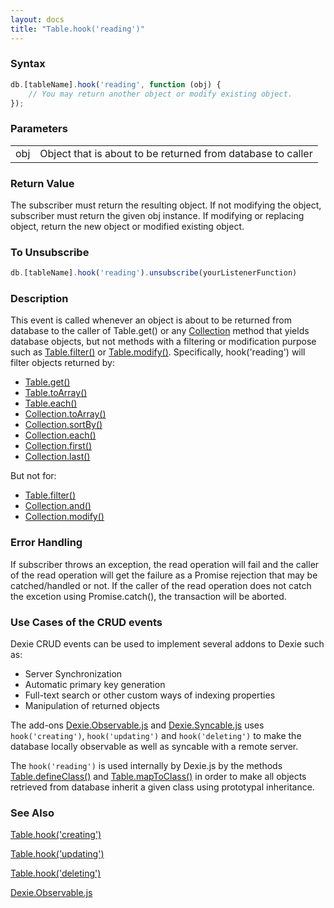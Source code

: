 ```yaml
---
layout: docs
title: "Table.hook('reading')"
---
```


### Syntax

```javascript
db.[tableName].hook('reading', function (obj) {
    // You may return another object or modify existing object.
});
```

### Parameters
<table>
<tr><td>obj</td><td>Object that is about to be returned from database to caller</td></tr>
</table>

### Return Value

The subscriber must return the resulting object. If not modifying the object, subscriber must return the given obj instance. If modifying or replacing object, return the new object or modified existing object.

### To Unsubscribe

```javascript
db.[tableName].hook('reading').unsubscribe(yourListenerFunction)
```

### Description

This event is called whenever an object is about to be returned from database to the caller of Table.get() or any [Collection](/docs/Collection/Collection) method that yields database objects, but not methods with a filtering or modification purpose such as [Table.filter()](/docs/Table/Table.filter()) or [Table.modify()](/docs/Table/Table.modify()). Specifically, hook('reading') will filter objects returned by:

* [Table.get()](/docs/Table/Table.get())
* [Table.toArray()](/docs/Table/Table.toArray())
* [Table.each()](/docs/Table/Table.each())
* [Collection.toArray()](/docs/Collection/Collection.toArray())
* [Collection.sortBy()](/docs/Collection/Collection.sortBy())
* [Collection.each()](/docs/Collection/Collection.each())
* [Collection.first()](/docs/Collection/Collection.first())
* [Collection.last()](/docs/Collection/Collection.last())

But not for:

* [Table.filter()](/docs/Table/Table.filter())
* [Collection.and()](/docs/Collection/Collection.and()) 
* [Collection.modify()](/docs/Collection/Collection.modify())

### Error Handling

If subscriber throws an exception, the read operation will fail and the caller of the read operation will get the failure as a Promise rejection that may be catched/handled or not. If the caller of the read operation does not catch the excetion using Promise.catch(), the transaction will be aborted.

### Use Cases of the CRUD events

Dexie CRUD events can be used to implement several addons to Dexie such as:
* Server Synchronization
* Automatic primary key generation
* Full-text search or other custom ways of indexing properties
* Manipulation of returned objects

The add-ons [Dexie.Observable.js](/docs/Observable/Dexie.Observable.js) and [Dexie.Syncable.js](/docs/Syncable/Dexie.Syncable.js) uses  `hook('creating')`, `hook('updating')` and `hook('deleting')` to make the database locally observable as well as syncable with a remote server.

The `hook('reading')` is used internally by Dexie.js by the methods [Table.defineClass()](/docs/Table/Table.defineClass()) and [Table.mapToClass()](.docs/Table/Table.mapToClass()) in order to make all objects retrieved from database inherit a given class using prototypal inheritance.

### See Also

[Table.hook('creating')](/docs/Table/Table.hook('creating'))

[Table.hook('updating')](/docs/Table/Table.hook('updating'))

[Table.hook('deleting')](/docs/Table/Table.hook('deleting'))

[Dexie.Observable.js](/docs/Observable/Dexie.Observable.js)
